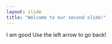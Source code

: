 ```yaml
---
layout: slide
title: "Welcome to our second slide!"
---
```

I am good
Use the left arrow to go back!
